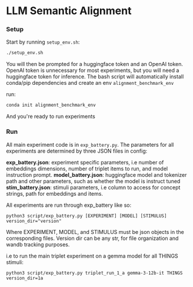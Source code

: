 # LLM Semantic Alignment

### Setup

Start by running `setup_env.sh`:

```bash
./setup_env.sh
```

You will then be prompted for a huggingface token and an OpenAI token. OpenAI token is unnecessary for most experiments, but you will need a huggingface token for inference.
The bash script will automatically install conda/pip dependencies and create an env `alignment_benchmark_env`

run:

```bash
conda init alignment_benchmark_env
```

And you're ready to run experiments

### Run

All main experiment code is in `exp_battery.py`. The parameters for all experiments are determined by three JSON files in config:

**exp_battery.json**: experiment specific parameters, i.e number of embeddings dimensions, number of triplet items to run, and model instruction prompt.
**model_battery.json**: huggingface model and tokenizer path and other parameters, such as whether the model is instruct tuned
**stim_battery.json**: stimuli parameters, i.e column to access for concept strings, path for embeddings and items.

All experiments are run through exp_battery like so:

```
python3 script/exp_battery.py [EXPERIMENT] [MODEL] [STIMULUS] version_dir="version"
```
Where EXPERIMENT, MODEL, and STIMULUS must be json objects in the corresponding files. Version dir can be any str, for file organization and wandb tracking purposes.

i.e to run the main triplet experiment on a gemma model for all THINGS stimuli:

```
python3 script/exp_battery.py triplet_run_1_a gemma-3-12b-it THINGS version_dir=1a
```




